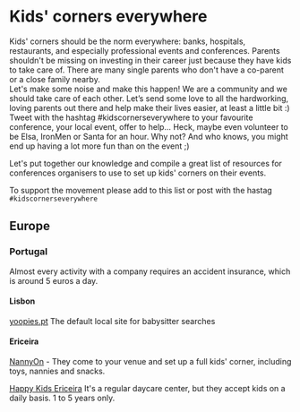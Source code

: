 ---
---

# Kids' corners everywhere

Kids' corners should be the norm everywhere: banks, hospitals, restaurants, and especially professional events and conferences. Parents shouldn't be missing on investing in their career just because they have kids to take care of. There are many single parents who don't have a co-parent or a close family nearby.  
Let's make some noise and make this happen! We are a community and we should take care of each other. Let’s send some love to all the hardworking, loving parents out there and help make their lives easier, at least a little bit :) Tweet with the hashtag #kidscornerseverywhere to your favourite conference, your local event, offer to help…  Heck, maybe even volunteer to be Elsa, IronMen or Santa for an hour. Why not? And who knows, you might end up having a lot more fun than on the event ;)


Let's put together our knowledge and compile a great list of resources for conferences organisers to use to set up kids' corners on their events.

To support the movement please add to this list or post with the hastag `#kidscornerseverywhere`

## Europe

### Portugal

Almost every activity with a company requires an accident insurance, which is around 5 euros a day.

#### Lisbon
[yoopies.pt](https://yoopies.pt/babysitter/lisbon) The default local site for babysitter searches

#### Ericeira

[NannyOn](https://www.facebook.com/Nannyon-1499484603694729/) - They come to your venue and set up a full kids' corner, including toys, nannies and snacks.

[Happy Kids Ericeira](https://www.happy-kids-ericeira.com/) It's a regular daycare center, but they accept kids on a daily basis. 1 to 5 years only.

